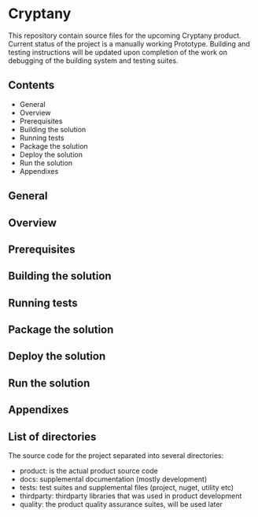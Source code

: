 # Cryptany

This repository contain source files for the upcoming Cryptany product. Current status of the project is a manually working Prototype. Building and testing instructions will be updated upon 
completion of the work on debugging of the building system and testing suites.

## Contents
* General
* Overview
* Prerequisites
* Building the solution
* Running tests
* Package the solution
* Deploy the solution
* Run the solution
* Appendixes


## General


## Overview


## Prerequisites


## Building the solution


## Running tests


## Package the solution


## Deploy the solution


## Run the solution


## Appendixes


## List of directories
The source code for the project separated into several directories:
* product: is the actual product source code
* docs: supplemental documentation (mostly development)
* tests: test suites and supplemental files (project, nuget, utility etc)
* thirdparty: thirdparty libraries that was used in product development
* quality: the product quality assurance suites, will be used later
